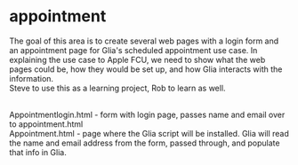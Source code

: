 # appointment
The goal of this area is to create several web pages with a login form and an appointment page for Glia's scheduled appointment use case.  In explaining the use case to Apple FCU, we need to show what the web pages could be, how they would be set up, and how Glia interacts with the information.<br>
Steve to use this as a learning project, Rob to learn as well.<br><br>

Appointmentlogin.html - form with login page, passes name and email over to appointment.html<br>
Appointment.html - page where the Glia script will be installed. Glia will read the name and email address from the form, passed through, and populate that info in Glia.
